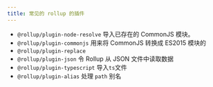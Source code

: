 ```yaml
---
title: 常见的 rollup 的插件
---
```


- `@rollup/plugin-node-resolve` 导入已存在的 CommonJS 模块。
- `@rollup/plugin-commonjs` 用来将 CommonJS 转换成 ES2015 模块的
- `@rollup/plugin-replace`
- `@rollup/plugin-json` 令 Rollup 从 JSON 文件中读取数据
- `@rollup/plugin-typescript` 导入`ts`文件
- `@rollup/plugin-alias` 处理 `path` 别名
